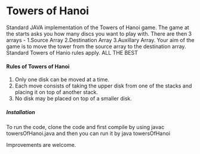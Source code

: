 # Towers of Hanoi
Standard JAVA implementation of the Towers of Hanoi game. The game at the starts asks you how many discs you want to play with. There are then 3 arrays -
1.Source Array
2.Destination Array
3.Auxillary Array.
Your aim of the game is to move the tower from the source array to the destination array. Standard Towers of Hanio rules apply.
ALL THE BEST

#### Rules of Towers of Hanoi
1. Only one disk can be moved at a time.
2. Each move consists of taking the upper disk from one of the stacks and placing it on top of another stack.
3. No disk may be placed on top of a smaller disk.

##### Installation
To run the code, clone the code and first compile by using
javac towersOfHanoi.java
and then you can run it by
java towersOfHanoi

Improvements are welcome.

